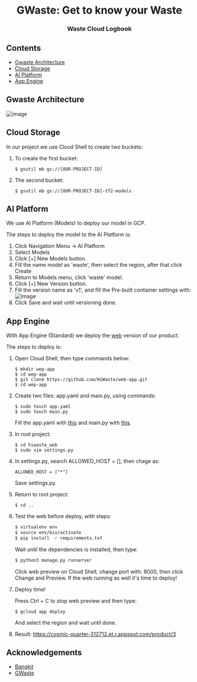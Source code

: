 <h1 align="center">GWaste: Get to know your Waste</h1>
<h3 align="center">Waste Cloud Logbook</h3>

## Contents
- [Gwaste Architecture](#gwaste-architecture)
- [Cloud Storage](#cloud-storage)
- [AI Platform](#ai-platform)
- [App Engine](#app-engine)

## Gwaste Architecture
![image](https://drive.google.com/uc?export=view&id=1pewrx5tOYPKZOAJ9ZhDVpuSTrQovqc-S)

## Cloud Storage
In our project we use Cloud Shell to create two buckets:
1. To create the first bucket:   
   ```console
   $ gsutil mb gs://[OUR-PROJECT-ID]
   ```
2. The second bucket:
   ```console
   $ gsutil mb gs://[OUR-PROJECT-ID]-tf2-models
   ```

 
## AI Platform
We use AI Platform (Models) to deploy our model in GCP.

The steps to deploy the model to the AI Platform is:
 1. Click Navigation Menu -> AI Platform
 2. Select Models
 3. Click [+] New Models button.
 4. Fill the name model as 'waste', then select the region, after that click Create
 5. Return to Models menu, click 'waste' model.
 6. Click [+] New Version button.
 7. Fill the version name as 'v1', and fill the Pre-built container settings with:
   ![image](https://drive.google.com/uc?export=view&id=1dG67prvVSTopJ247cyhAQdfM8pbN3d_H)
 8. Click Save and wait until versioning done.

## App Engine
With App Engine (Standard) we deploy the [web](https://cosmic-quarter-312712.et.r.appspot.com/) version of our product.

The steps to deploy is:
1. Open Cloud Shell, then type commands below:
   ```console
   $ mkdir wep-app
   $ cd wep-app
   $ git clone https://github.com/HiWaste/web-app.git
   $ cd wep-app
   ```
   
2. Create two files: app.yaml and main.py, using commands:
   ```console
   $ sudo touch app.yaml
   $ sudo touch main.py
   ```
   Fill the app.yaml with [this](https://github.com/HiWaste/cloud-logbook/blob/main/resources/app.yaml) and main.py with [this](https://github.com/HiWaste/cloud-logbook/blob/main/resources/main.py).
   
4. In root project:
   ```console
   $ cd hiwaste_web
   $ sudo vim settings.py
   ```
5. In settings.py, search ALLOWED_HOST = [], then chage as:
   ```console
   ALLOWED_HOST = ["*"]
   ```
   Save settings.py.
   
6. Return to root project: 
   ```console
   $ cd ..
   ```

7. Test the web before deploy, with steps:

   ```sh
   $ virtualenv env
   $ source env/bin/activate
   $ pip install -r requirements.txt

   ```
   Wait until the dependencies is installed, then type:

   ```sh
   $ python3 manage.py runserver
   ```
   
   Click web preview on Cloud Shell, change port with: 8000, then  click Change and Preview. If the web running as well it's time to deploy!

8. Deploy time!
   
   Press Ctrl + C to stop web preview and then type:
   
   ```console
   $ gcloud app deploy
   ```
   
   And select the region and wait until done.

9. Result: https://cosmic-quarter-312712.et.r.appspot.com/product/3


## Acknowledgements

 - [Bangkit](http://bangkit.academy/)
 - [GWaste](https://github.com/GWaste/Introduction)

